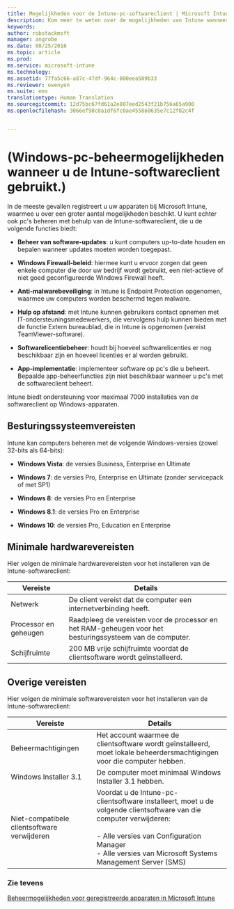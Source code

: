 ```yaml
---
title: Mogelijkheden voor de Intune-pc-softwareclient | Microsoft Intune
description: Kom meer te weten over de mogelijkheden van Intune wanneer u Windows-pc's beheert met de Intune-softwareclient.
keywords: 
author: robstackmsft
manager: angrobe
ms.date: 08/25/2016
ms.topic: article
ms.prod: 
ms.service: microsoft-intune
ms.technology: 
ms.assetid: 77fa5c66-a87c-47df-964c-800eea509b33
ms.reviewer: owenyen
ms.suite: ems
translationtype: Human Translation
ms.sourcegitcommit: 12d75bc67fd61a2e807eed2543f21b756a65a900
ms.openlocfilehash: 3066ef98c0a1df6fc0ae455860635e7c12f82c4f


---
```


# (Windows-pc-beheermogelijkheden wanneer u de Intune-softwareclient gebruikt.)
In de meeste gevallen registreert u uw apparaten bij Microsoft Intune, waarmee u over een groter aantal mogelijkheden beschikt. U kunt echter ook pc's beheren met behulp van de Intune-softwareclient, die u de volgende functies biedt:

-   **Beheer van software-updates**: u kunt computers up-to-date houden en bepalen wanneer updates moeten worden toegepast.

-   **Windows Firewall-beleid**: hiermee kunt u ervoor zorgen dat geen enkele computer die door uw bedrijf wordt gebruikt, een niet-actieve of niet goed geconfigureerde Windows Firewall heeft.

-   **Anti-malwarebeveiliging**: in Intune is Endpoint Protection opgenomen, waarmee uw computers worden beschermd tegen malware.

-   **Hulp op afstand**: met Intune kunnen gebruikers contact opnemen met IT-ondersteuningsmedewerkers, die vervolgens hulp kunnen bieden met de functie Extern bureaublad, die in Intune is opgenomen (vereist TeamViewer-software).

-   **Softwarelicentiebeheer**: houdt bij hoeveel softwarelicenties er nog beschikbaar zijn en hoeveel licenties er al worden gebruikt.
-   **App-implementatie**: implementeer software op pc's die u beheert. Bepaalde app-beheerfuncties zijn niet beschikbaar wanneer u pc's met de softwareclient beheert.


Intune biedt ondersteuning voor maximaal 7000 installaties van de softwareclient op Windows-apparaten.

## Besturingssysteemvereisten
Intune kan computers beheren met de volgende Windows-versies (zowel 32-bits als 64-bits):


-   **Windows Vista**: de versies Business, Enterprise en Ultimate

-   **Windows 7**: de versies Pro, Enterprise en Ultimate (zonder servicepack of met SP1)

-   **Windows 8**: de versies Pro en Enterprise

-   **Windows 8.1**: de versies Pro en Enterprise

- **Windows 10**: de versies Pro, Education en Enterprise


## Minimale hardwarevereisten
Hier volgen de minimale hardwarevereisten voor het installeren van de Intune-softwareclient:

|Vereiste|Details|
|---------------|--------------------|
|Netwerk|De client vereist dat de computer een internetverbinding heeft.|
|Processor en geheugen|Raadpleeg de vereisten voor de processor en het RAM-geheugen voor het besturingssysteem van de computer.|
|Schijfruimte|200 MB vrije schijfruimte voordat de clientsoftware wordt geïnstalleerd.|

## Overige vereisten
Hier volgen de minimale softwarevereisten voor het installeren van de Intune-softwareclient:

|Vereiste|Details|
|---------------|--------------------|
|Beheermachtigingen|Het account waarmee de clientsoftware wordt geïnstalleerd, moet lokale beheerdersmachtigingen voor die computer hebben.|
|Windows Installer 3.1|De computer moet minimaal Windows Installer 3.1 hebben.|
|Niet-compatibele clientsoftware verwijderen|Voordat u de Intune-pc-clientsoftware installeert, moet u de volgende clientsoftware van die computer verwijderen:<br /><br />- Alle versies van Configuration Manager<br />- Alle versies van Microsoft Systems Management Server (SMS)|

### Zie tevens
[Beheermogelijkheden voor geregistreerde apparaten in Microsoft Intune](./mobile-device-management-capabilities-in-microsoft-intune.md)



<!--HONumber=Aug16_HO4-->


